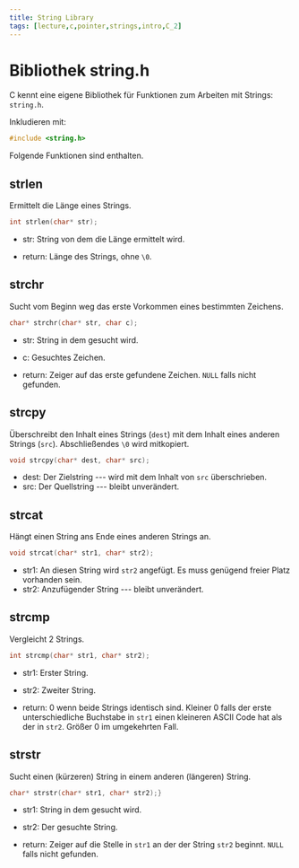 ```yaml
---
title: String Library
tags: [lecture,c,pointer,strings,intro,C_2]
---
```




# Bibliothek string.h

C kennt eine eigene Bibliothek für Funktionen zum Arbeiten mit Strings: `string.h`.

Inkludieren mit:

```c
#include <string.h>
```

Folgende Funktionen sind enthalten.

## **strlen**

Ermittelt die Länge eines Strings. 

```c++
int strlen(char* str);
```

- str: String von dem die Länge ermittelt wird.

- return: Länge des Strings, ohne `\0`.



## **strchr**

Sucht vom Beginn weg das erste Vorkommen eines bestimmten Zeichens. 

```c++
char* strchr(char* str, char c);
```

- str: String in dem gesucht wird.

- c: Gesuchtes Zeichen.

- return: Zeiger auf das erste gefundene Zeichen.
  `NULL` falls nicht gefunden.



## **strcpy**

Überschreibt den Inhalt eines Strings (`dest`) mit dem Inhalt eines anderen Strings (`src`).
Abschließendes `\0` wird mitkopiert.

```c++
void strcpy(char* dest, char* src);
```


- dest: Der Zielstring --- wird mit dem Inhalt von `src` überschrieben. 
- src: Der Quellstring --- bleibt unverändert.

## **strcat**

Hängt einen String ans Ende eines anderen Strings an.

```c++
void strcat(char* str1, char* str2);
```

- str1: An diesen String wird `str2` angefügt. Es muss genügend freier Platz vorhanden sein.
- str2: Anzufügender String --- bleibt unverändert.

## **strcmp**

Vergleicht 2 Strings.

```c++
int strcmp(char* str1, char* str2);
```

- str1: Erster String.
- str2: Zweiter String.

- return:
  0 wenn beide Strings identisch sind. 
  Kleiner 0 falls der erste unterschiedliche Buchstabe in `str1` einen kleineren ASCII Code hat als der in `str2`.
  Größer 0 im umgekehrten Fall.

## **strstr**

Sucht einen (kürzeren) String in einem anderen (längeren) String.

```c++
char* strstr(char* str1, char* str2);}
```

- str1: String in dem gesucht wird.
- str2: Der gesuchte String.

- return: Zeiger auf die Stelle in `str1` an der der String `str2` beginnt.
  `NULL` falls nicht gefunden.



